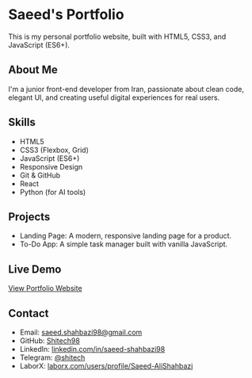 # Saeed's Portfolio

This is my personal portfolio website, built with HTML5, CSS3, and JavaScript (ES6+).

## About Me
I'm a junior front-end developer from Iran, passionate about clean code, elegant UI, and creating useful digital experiences for real users.

## Skills
- HTML5
- CSS3 (Flexbox, Grid)
- JavaScript (ES6+)
- Responsive Design
- Git & GitHub
- React
- Python (for AI tools)

## Projects
- Landing Page: A modern, responsive landing page for a product.
- To-Do App: A simple task manager built with vanilla JavaScript.

## Live Demo
[View Portfolio Website](https://shitech98.github.io/saeed-portfolio)

## Contact
- Email: saeed.shahbazi98@gmail.com  
- GitHub: [Shitech98](https://github.com/Shitech98)  
- LinkedIn: [linkedin.com/in/saeed-shahbazi98](https://www.linkedin.com/in/saeed-shahbazi98)  
- Telegram: [@shitech](https://t.me/shitech)  
- LaborX: [laborx.com/users/profile/Saeed-AliShahbazi](https://laborx.com/users/profile/Saeed-AliShahbazi)
